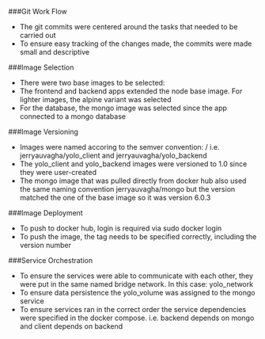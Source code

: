 ###Git Work Flow
- The git commits were centered around the tasks that needed to be carried out
- To ensure easy tracking of the changes made, the commits were made small and descriptive  

###Image Selection
- There were two base images to be selected:
- The frontend and backend apps extended the node base image. For lighter images, the alpine variant was selected
- For the database, the mongo image was selected since the app connected to a mongo database

###Image Versioning
- Images were named accoring to the semver convention: <DOCKER-HUB-USERNAME>/<IMAGE-NAME> i.e. jerryauvagha/yolo_client and jerryauvagha/yolo_backend
- The yolo_client and yolo_backend images were versioned to 1.0 since they were user-created
- The mongo image that was pulled directly from docker hub also 
used the same naming convention jerryauvagha/mongo but the version matched the one of the base image so it was version 6.0.3

###Image Deployment
- To push to docker hub, login is required via sudo docker login 
- To push the image, the tag needs to be specified correctly, including the version number

###Service Orchestration
- To ensure the services were able to communicate with each other, they were put in the same named bridge network. In this case: yolo_network
- To ensure data persistence the yolo_volume was assigned to the mongo service 
- To ensure services ran in the correct order the service dependencies were specified in the docker compose. i.e. backend depends on mongo and client depends on backend    